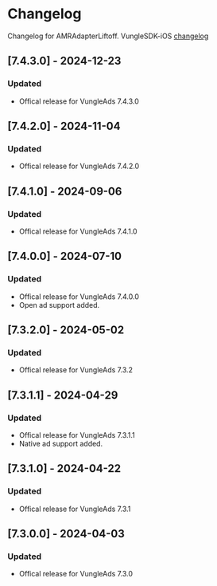 # Changelog

Changelog for AMRAdapterLiftoff. 
VungleSDK-iOS [changelog](https://support.vungle.com/hc/en-us/articles/360002925791-Integrate-Vungle-SDK-for-iOS)

## [7.4.3.0] - 2024-12-23
### Updated
- Offical release for VungleAds 7.4.3.0

## [7.4.2.0] - 2024-11-04
### Updated
- Offical release for VungleAds 7.4.2.0

## [7.4.1.0] - 2024-09-06
### Updated
- Offical release for VungleAds 7.4.1.0

## [7.4.0.0] - 2024-07-10
### Updated
- Offical release for VungleAds 7.4.0.0
- Open ad support added.

## [7.3.2.0] - 2024-05-02
### Updated
- Offical release for VungleAds 7.3.2

## [7.3.1.1] - 2024-04-29
### Updated
- Offical release for VungleAds 7.3.1.1
- Native ad support added.

## [7.3.1.0] - 2024-04-22
### Updated
- Offical release for VungleAds 7.3.1

## [7.3.0.0] - 2024-04-03
### Updated
- Offical release for VungleAds 7.3.0
